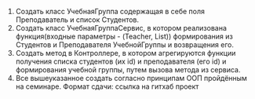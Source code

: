 1. Создать класс УчебнаяГруппа содержащая в себе поля Преподаватель и список Студентов.
2. Создать класс УчебнаяГруппаСервис, в котором реализована функция(входные параметры - (Teacher, List<Student>)) формирования из Студентов и Преподавателя УчебнойГруппы и возвращения его.
3. Создать метод в Контроллере, в котором агрегируются функции получения списка студентов (их id) и преподавателя (его id) и формирования учебной группы, путем вызова метода из сервиса.
4. Все вышеуказанное создать согласно принципам ООП пройдённым на семинаре. Формат сдачи: ссылка на гитхаб проект
